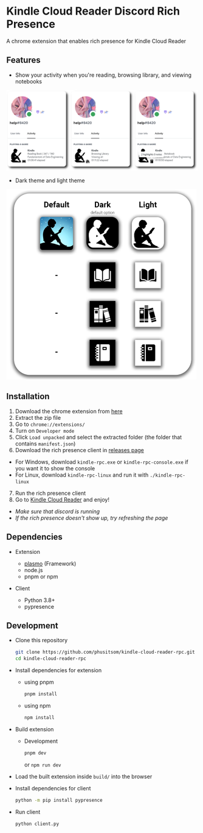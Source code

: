 # Kindle Cloud Reader Discord Rich Presence

A chrome extension that enables rich presence for Kindle Cloud Reader

## Features

- Show your activity when you're reading, browsing library, and viewing notebooks

![RPC Demo](./assets/demo-full.png)

- Dark theme and light theme

![Icon Demo](./assets/demo-icons.png)

## Installation

1. Download the chrome extension from [here](https://github.com/phusitsom/kindle-cloud-reader-rpc/releases/latest/download/kindle-rpc-extension.zip)
2. Extract the zip file
3. Go to `chrome://extensions/`
4. Turn on `Developer mode`
5. Click `Load unpacked` and select the extracted folder (the folder that contains `manifest.json`)
6. Download the rich presence client in [releases page](https://github.com/phusitsom/kindle-cloud-reader-rpc/releases/)
- For Windows, download `kindle-rpc.exe` or `kindle-rpc-console.exe` if you want it to show the console
- For Linux, download `kindle-rpc-linux` and run it with `./kindle-rpc-linux`
7. Run the rich presence client
8. Go to [Kindle Cloud Reader](https://read.amazon.com/) and enjoy!
- *Make sure that discord is running*
- *If the rich presence doesn't show up, try refreshing the page*

## Dependencies

- Extension
  - [plasmo](https://docs.plasmo.com/) (Framework)
  - node.js
  - pnpm or npm

- Client
  - Python 3.8+
  - pypresence


## Development

- Clone this repository

  ```bash
  git clone https://github.com/phusitsom/kindle-cloud-reader-rpc.git
  cd kindle-cloud-reader-rpc
  ```

- Install dependencies for extension

  - using pnpm

    ```bash
    pnpm install
    ```

  - using npm

    ```bash
    npm install
    ```

- Build extension

  - Development

    ```bash
    pnpm dev
    ```

    or `npm run dev`

- Load the built extension inside `build/` into the browser

- Install dependencies for client

  ```bash
  python -m pip install pypresence
  ```

- Run client

  ```bash
  python client.py
  ```
